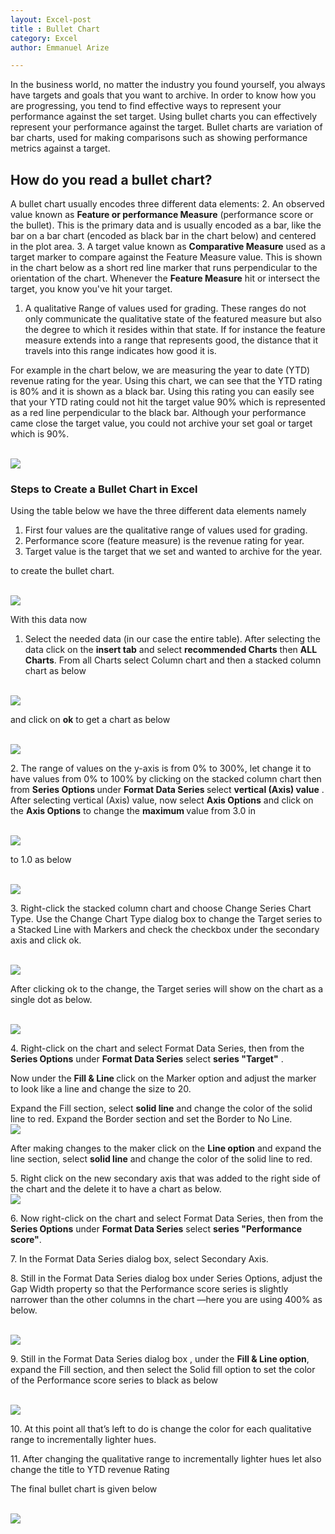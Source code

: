 ```yaml
---
layout: Excel-post
title : Bullet Chart
category: Excel
author: Emmanuel Arize

---
```


In the business world, no matter the industry you found yourself, you always have targets and goals that you want to archive. In order to know how you are progressing, you tend to find effective ways to represent your performance against the set target. Using bullet charts you can effectively represent your performance against the target. Bullet charts are variation of bar charts, used for making comparisons such as showing performance metrics against a target.

## How do you read a bullet chart?
A bullet chart usually encodes three different data elements:
 2. An observed value known as **Feature or performance Measure** (performance score or the bullet). This is the primary data and is usually encoded as a bar, like the bar on a bar chart (encoded as black bar in the chart below) and centered in the plot area.
 3. A target value known as **Comparative Measure** used as a target marker to compare against the Feature Measure value.  This is shown in the chart below as a short red line marker that runs perpendicular to the orientation of the chart. Whenever the **Feature Measure** hit or intersect the target, you know you've hit your target.
 1. A qualitative Range of values used for grading. These ranges do  not only communicate the qualitative state of the featured measure but also the degree to which it resides within that state. If for instance the feature measure extends into a range that represents good, the distance that it travels into this range indicates how good it is.

For example in the chart below, we are measuring the year to date (YTD) revenue rating for the year. Using this chart, we can see that the YTD rating is 80% and it is shown as a black bar. Using this rating you can easily see that your YTD rating could not hit the target value 90%  which is represented as a red line perpendicular to the black bar. Although your performance came close the target value, you could not archive your set goal or target  which is 90%.

<br>
<img src="{{'assets/images/Excel/bullet1.jpg'| relative_url}}"/>
<br>


### Steps to Create a Bullet Chart in Excel

Using the table below we have the three different data elements namely

1. First four values are the qualitative range of values used for grading.
2. Performance score (feature measure) is the revenue rating for year.
3. Target value is the target that we set and wanted to archive for the year.

 to create the bullet chart.

<br>
<img src="{{'assets/images/Excel/bullet2.jpg'| relative_url}}"/>
<br>

With this data now

1. Select the needed data (in our case the entire table). After selecting the data click on the **insert tab** and select **recommended Charts**  then **ALL Charts**. From all Charts select Column chart and then a stacked column chart as below

<br>
<img src="{{'assets/images/Excel/bullet3.jpg'| relative_url}}"/>
<br>

and click on **ok** to get a chart as below

<br>
<img src="{{'assets/images/Excel/bullet4.jpg'| relative_url}}"/>
<br>
<p>
2. The  range of values on the y-axis is from 0% to 300%, let change it to have values from 0% to 100% by clicking on the
stacked column chart then from <b>Series Options </b> under <b>Format Data Series </b> select <b>vertical (Axis) value</b> .
After selecting vertical (Axis) value, now select <b>Axis Options</b> and click on the <b>Axis Options</b> to change the <b>maximum </b> value from 3.0 in
</p>
<br>
<img src="{{'assets/images/Excel/bullet5.jpg'| relative_url}}"/>
<br>

to 1.0 as below

<br>
<img src="{{'assets/images/Excel/bullet6.jpg'| relative_url}}"/>
<br>
<p>
3. Right-click the stacked column chart and choose Change Series Chart Type. Use the Change Chart
Type dialog box to change the Target series to a Stacked Line with Markers and check the checkbox under the secondary axis and click ok.
</p>

<br>
<img src="{{'assets/images/Excel/bullet7.jpg'| relative_url}}"/>
<br>


After clicking ok to the change, the Target series will show on the chart as a single dot as below.

<br>
<img src="{{'assets/images/Excel/bullet71.jpg'| relative_url}}"/>
<br>

<p>
4. Right-click on the chart and select Format Data Series, then from the <b>Series Options</b> under <b>Format Data Series</b> select <b>series "Target"</b> .

Now under the <b>Fill & Line </b> click on the Marker option and adjust the marker to look like a line and change the size to 20. </p>
Expand the Fill section, select **solid line** and change the color of the solid line to red. Expand the Border section and set the Border to No Line.
<br>
<img src="{{'assets/images/Excel/bullet8.jpg'| relative_url}}"/>
<br>

 After making changes to the maker click on the **Line option** and expand the line section, select **solid line** and change the color of the solid line to red.

<p> 5. Right click on the new secondary axis that was added to the right side of the chart and the delete it to have a chart as below.

<br>
<img src="{{'assets/images/Excel/bullet9.jpg'| relative_url}}"/>
<br>

<p>
6. Now right-click on the chart and select Format Data Series, then from the <b>Series Options</b> under <b>Format Data Series</b> select <b>series "Performance score"</b>. </p>

<p> 7. In the Format Data Series dialog box, select Secondary Axis. </p>

<p> 8. Still in the Format Data Series dialog box under Series Options, adjust the Gap Width property so that the Performance score series is slightly narrower than the other columns in the chart —here you are using 400% as below.
</p>

<br>
<img src="{{'assets/images/Excel/bullet10.jpg'| relative_url}}"/>
<br>

<p>
9. Still in the Format Data Series dialog box , under  the <b> Fill & Line option</b>, expand the Fill section, and then select the Solid fill option to set the color of the Performance score series to black as below</P>

<br>
<img src="{{'assets/images/Excel/bullet11.jpg'| relative_url}}"/>
<br>


<p>10. At this point all that’s left to do is change the color for each qualitative range to incrementally lighter
hues.</p>

<p> 11. After changing the qualitative range to incrementally lighter hues let also change the title to YTD revenue Rating</p>

The final bullet chart is given below

<br>
<img src="{{'assets/images/Excel/bullet12.jpg'| relative_url}}"/>
<br>
